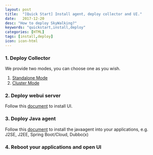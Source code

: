 ```yaml
---
layout: post
title:  "[Quick Start] Install agent, deploy collector and UI."
date:   2017-12-20
desc: "How to deploy SkyWalking?"
keywords: "quickstart,install,deploy"
categories: [HTML]
tags: [install,deploy]
icon: icon-html
---
```


### 1. Deploy Collector
We provide two modes, you can choose one as you wish.
   1. [Standalone Mode](https://github.com/apache/incubator-skywalking/edit/master/docs/en/Deploy-collector-in-standalone-mode.md)
   1. [Cluster Mode](https://github.com/apache/incubator-skywalking/edit/master/docs/en/Deploy-collector-in-cluster-mode.md)

### 2. Deploy webui server
Follow this [document](https://github.com/apache/incubator-skywalking-ui#quickstart) to install UI.

### 3. Doploy Java agent
Follow this [document](https://github.com/apache/incubator-skywalking/edit/master/docs/en/Deploy-skywalking-agent.md) to install
the javaagent into your applications, e.g. J2SE, J2EE, Spring Boot/Cloud, Dubbo(x)

### 4. Reboot your applications and open UI
